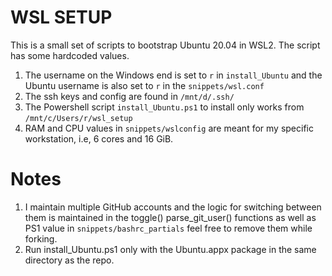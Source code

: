 # WSL SETUP
This is a small set of scripts to bootstrap Ubuntu 20.04 in WSL2. The script has
some hardcoded values.  
1. The username on the Windows end is set to `r` in `install_Ubuntu` and the
   Ubuntu username is also set to `r` in the `snippets/wsl.conf`
2. The ssh keys and config are found in `/mnt/d/.ssh/`
3. The Powershell script `install_Ubuntu.ps1` to install only works from
   `/mnt/c/Users/r/wsl_setup`
4. RAM and CPU values in `snippets/wslconfig` are meant for my specific
   workstation, i.e, 6 cores and 16 GiB.

# Notes
1. I maintain multiple GitHub accounts and the logic for switching between them
   is maintained in the toggle() parse_git_user() functions as well as PS1 value
   in `snippets/bashrc_partials` feel free to remove them while forking.
2. Run install_Ubuntu.ps1 only with the Ubuntu.appx package in the same
   directory as the repo.
